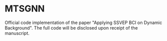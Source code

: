 # MTSGNN
Official code implementation of the paper "Applying SSVEP BCI on Dynamic Background".
The full code will be disclosed upon receipt of the manuscript.
